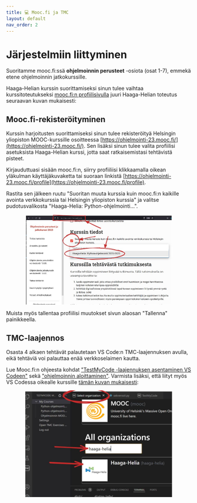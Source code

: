 ```yaml
---
title: 💻 Mooc.fi ja TMC
layout: default
nav_order: 2
---
```


# Järjestelmiin liittyminen

Suoritamme mooc.fi:ssä **ohjelmoinnin perusteet** -osiota (osat 1-7), emmekä etene ohjelmoinnin jatkokurssille.

Haaga-Helian kurssin suorittamiseksi sinun tulee vaihtaa kurssitoteutukseksi [mooc.fi:n profiilisivulla](https://ohjelmointi-23.mooc.fi/profile) juuri Haaga-Helian toteutus seuraavan kuvan mukaisesti:

## Mooc.fi-rekisteröityminen

Kurssin harjoitusten suorittamiseksi sinun tulee rekisteröityä Helsingin yliopiston MOOC-kurssille osoitteessa [https://ohjelmointi-23.mooc.fi/](https://ohjelmointi-23.mooc.fi/). Sen lisäksi sinun tulee valita profiilisi asetuksista Haaga-Helian kurssi, jotta saat ratkaisemistasi tehtävistä pisteet.

Kirjauduttuasi sisään mooc.fi:n, siirry profiiliisi klikkaamalla oikean yläkulman käyttäjäkuvaketta tai suoraan linkistä [https://ohjelmointi-23.mooc.fi/profile](https://ohjelmointi-23.mooc.fi/profile).

Rastita sen jälkeen ruutu "Suoritan muuta kurssia kuin mooc.fi:n kaikille avointa verkkokurssia tai Helsingin yliopiston kurssia" ja valitse pudotusvalikosta "Haaga-Helia: Python-ohjelmointi...".

<a href="./img/kurssin-valinta.jpg"><img alt="Valitse Haaga-Helian kurssitoteutus" src="./img/kurssin-valinta.jpg" style="max-width: 400px; margin: 1em auto; display: block;" /></a>

Muista myös tallentaa profiilisi muutokset sivun alaosan "Tallenna" painikkeella.


## TMC-laajennos

Osasta 4 alkaen tehtävät palautetaan VS Code:n TMC-laajennuksen avulla, eikä tehtäviä voi palauttaa enää verkkoselaimen kautta.

Lue Mooc.fi:n ohjeesta kohdat ["TestMyCode -laajennuksen asentaminen VS Codeen"](https://www.mooc.fi/fi/installation/vscode/#TestMyCode-asentaminen) sekä ["ohjelmoinnin aloittaminen"](https://www.mooc.fi/fi/installation/vscode/#ohjelmoinnin-aloittaminen). Varmista lisäksi, että liityt myös VS Codessa oikealle kurssille [tämän kuvan mukaisesti](./img/kurssin-valinta-tmc.png):

<a href="./img/kurssin-valinta-tmc.png"><img alt="Valitse Haaga-Helian kurssitoteutus" src="./img/kurssin-valinta-tmc.png" style="max-width: 400px; margin: 1em auto; display: block;" /></a>


<script src="scripts.js"></script>